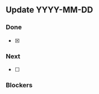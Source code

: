 ## Update YYYY-MM-DD

<!--- A very brief, nearly single line summary giving a clear description of the
project. Example: We continue to ship frontend PRs and are 75% complete with the
milestone. Blocked on design approval from community contributors for the new
signup flow. -->

### Done

<!-- List recently-completed tasks here -->

- [x]

### Next

<!-- List this week's tasks here. We can assume that the majority of tasks are
existing GitHub issues assigned to a contributor. -->

- [ ]

### Blockers

<!-- List any blockers for the week: any upcoming concerns which need to be
addresed. Please @ anyone who may be qualified to resolve these blockers. The
more proactive you are about potential solutions the quicker we can make
eliminate these blockers. -->
